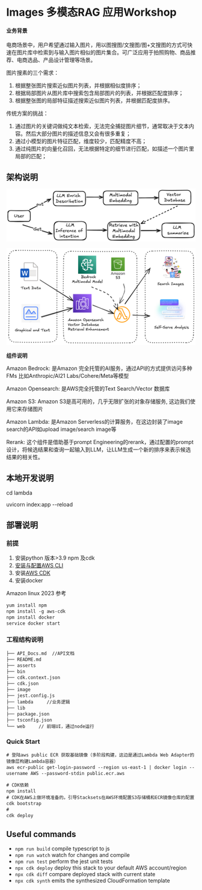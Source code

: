 # Images 多模态RAG 应用Workshop

#### 业务背景

电商场景中，用户希望通过输入图片，用以图搜图/文搜图/图+文搜图的方式可快速在图片库中检索到与输入图片相似的图片集合。可广泛应用于拍照购物、商品推荐、电商选品、产品设计管理等场景。

图片搜素的三个需求：

1. 根据整张图片搜索近似图片列表，并根据相似度排序；
2. 根据局部图片从图片库中搜索包含局部图片的列表，并根据匹配度排序；
3. 根据整张图的局部特征描述搜索近似图片列表，并根据匹配度排序。

传统方案的挑战：

1. 通过图片的关键词做纯文本检索，无法完全捕捉图片细节，通常取决于文本内容。然后大部分图片的描述信息又会有很多重复；
2. 通过小模型的图片特征匹配，维度较少，匹配精度不高；
3. 通过纯图片的向量化召回，无法根据特定的细节进行匹配，如描述一个图片里局部的匹配；

## 架构说明

![1729170034791](image/README/1729170034791.png)

![1729170049892](image/README/1729170049892.png)

**组件说明**

Amazon Bedrock: 是Amazon 完全托管的AI服务，通过API的方式提供访问多种FMs 比如Anthropic/AI21 Labs/Cohere/Meta等模型

Amazon Opensearch: 是AWS完全托管的Text Search/Vector 数据库

Amazon S3:  Amazon S3是高可用的，几乎无限扩张的对象存储服务, 这边我们使用它来存储图片

Amazon Lambda: 是Amazon Serverless的计算服务，在这边封装了image search的API如upload image/search image等

Rerank:  这个组件是借助基于prompt Engineering的rerank，通过配置的prompt设计，将候选结果和查询一起输入到LLM，让LLM生成一个新的排序来表示候选结果的相关性。


## 本地开发说明

cd lambda

uvicorn index:app --reload

## 部署说明

### 前提

1. 安装python 版本>3.9 npm 及cdk
2. [安装与配置AWS CLI](https://docs.aws.amazon.com/cli/latest/userguide/getting-started-install.html)
3. 安装[AWS CDK](https://docs.aws.amazon.com/cdk/v2/guide/getting_started.html)
4. 安装docker

Amazon linux 2023 参考

```
yum install npm
npm install -g aws-cdk
npm install docker 
service docker start

```

### 工程结构说明

```
├── API_Docs.md  //API文档
├── README.md
├── asserts
├── bin
├── cdk.context.json
├── cdk.json
├── image
├── jest.config.js
├── lambda     //业务逻辑
├── lib
├── package.json
├── tsconfig.json
└── web     // 前端UI，通过node运行
```

### Quick Start


```
# 登陆aws public ECR 获取基础镜像（多阶段构建，这边是通过Lambda Web Adapter的镜像层构建Lambda容器）
aws ecr-public get-login-password --region us-east-1 | docker login --username AWS --password-stdin public.ecr.aws
```


```
# CDK依赖
npm install
# CDK在AWS上做环境准备的。引导Stacksets在AWS环境配置S3存储桶和ECR镜像仓库的配置
cdk bootstrap
# 
cdk deploy
```


## Useful commands

* `npm run build`   compile typescript to js
* `npm run watch`   watch for changes and compile
* `npm run test`    perform the jest unit tests
* `npx cdk deploy`  deploy this stack to your default AWS account/region
* `npx cdk diff`    compare deployed stack with current state
* `npx cdk synth`   emits the synthesized CloudFormation template
